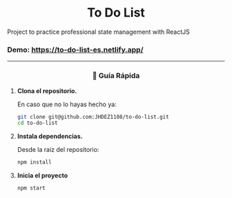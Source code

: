 <h1 align="center">
To Do List
</h1>
Project to practice professional state management with ReactJS

### Demo: https://to-do-list-es.netlify.app/
--------
<h3 align="center">
🤖 Guía Rápida
</h3>

1.  **Clona el repositorio.**

    En caso que no lo hayas hecho ya: 

    ```sh
    git clone git@github.com:JHDEZ1108/to-do-list.git
    cd to-do-list
    ```
    
2.  **Instala dependencias.**

    Desde la raiz del repositorio:

    ```sh
    npm install
    ```

3.  **Inicia el proyecto**

    ```sh
    npm start
    ```
